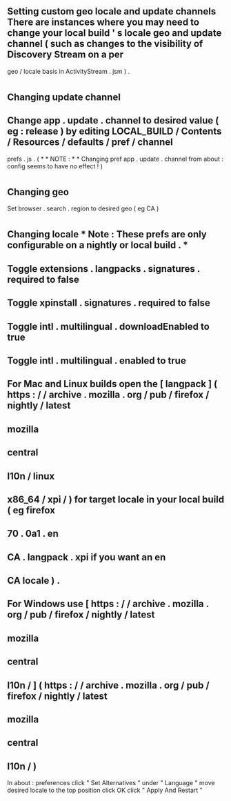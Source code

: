 #
Setting
custom
geo
locale
and
update
channels
There
are
instances
where
you
may
need
to
change
your
local
build
'
s
locale
geo
and
update
channel
(
such
as
changes
to
the
visibility
of
Discovery
Stream
on
a
per
-
geo
/
locale
basis
in
ActivityStream
.
jsm
)
.
#
#
Changing
update
channel
-
Change
app
.
update
.
channel
to
desired
value
(
eg
:
release
)
by
editing
LOCAL_BUILD
/
Contents
/
Resources
/
defaults
/
pref
/
channel
-
prefs
.
js
.
(
*
*
NOTE
:
*
*
Changing
pref
app
.
update
.
channel
from
about
:
config
seems
to
have
no
effect
!
)
#
#
Changing
geo
-
Set
browser
.
search
.
region
to
desired
geo
(
eg
CA
)
#
#
Changing
locale
*
Note
:
These
prefs
are
only
configurable
on
a
nightly
or
local
build
.
*
-
Toggle
extensions
.
langpacks
.
signatures
.
required
to
false
-
Toggle
xpinstall
.
signatures
.
required
to
false
-
Toggle
intl
.
multilingual
.
downloadEnabled
to
true
-
Toggle
intl
.
multilingual
.
enabled
to
true
-
For
Mac
and
Linux
builds
open
the
[
langpack
]
(
https
:
/
/
archive
.
mozilla
.
org
/
pub
/
firefox
/
nightly
/
latest
-
mozilla
-
central
-
l10n
/
linux
-
x86_64
/
xpi
/
)
for
target
locale
in
your
local
build
(
eg
firefox
-
70
.
0a1
.
en
-
CA
.
langpack
.
xpi
if
you
want
an
en
-
CA
locale
)
.
-
For
Windows
use
[
https
:
/
/
archive
.
mozilla
.
org
/
pub
/
firefox
/
nightly
/
latest
-
mozilla
-
central
-
l10n
/
]
(
https
:
/
/
archive
.
mozilla
.
org
/
pub
/
firefox
/
nightly
/
latest
-
mozilla
-
central
-
l10n
/
)
-
In
about
:
preferences
click
"
Set
Alternatives
"
under
"
Language
"
move
desired
locale
to
the
top
position
click
OK
click
"
Apply
And
Restart
"
